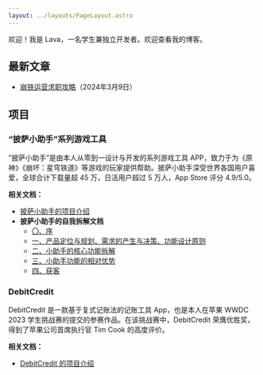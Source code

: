 ```yaml
---
layout: ../layouts/PageLayout.astro
---
```


欢迎！我是 Lava，一名学生兼独立开发者。欢迎查看我的博客。

## 最新文章

- [崩铁运营求职攻略](/blogs/mhy_interview_prepare)（2024年3月9日）

## 项目

### “披萨小助手”系列游戏工具

“披萨小助手”是由本人从零到一设计与开发的系列游戏工具 APP，致力于为《原神》《崩坏：星穹铁道》等游戏的玩家提供帮助。披萨小助手深受世界各国用户喜爱，全球合计下载量超 45 万，日活用户超过 5 万人，App Store 评分 4.9/5.0。

**相关文档：**

- [披萨小助手的项目介绍](projects/pizza-helper-intro)
- **披萨小助手的自我拆解文档**
  - [〇、序](/blogs/gi-product-dismantle-0)
  - [一、产品定位与规划、需求的产生与决策、功能设计原则](/blogs/gi-product-dismantle-1)
  - [二、小助手的核心功能拆解](/blogs/gi-product-dismantle-2)
  - [三、小助手功能的相对优势](/blogs/gi-product-dismantle-3)
  - [四、获客](/blogs/gi-product-dismantle-4)

### DebitCredit

DebitCredit 是一款基于复式记账法的记账工具 App，也是本人在苹果 WWDC 2023 学生挑战赛的提交的参赛作品。在该挑战赛中，DebitCredit 荣膺优胜奖，得到了苹果公司首席执行官 Tim Cook 的高度评价。

**相关文档：**

- [DebitCredit 的项目介绍](projects/debitcredit-intro)
